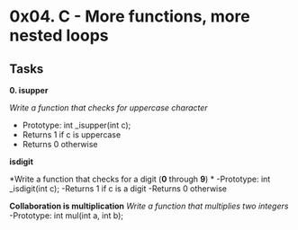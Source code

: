 # 0x04. C - More functions, more nested loops

## Tasks

**0. isupper**

*Write a function that checks for uppercase character*
- Prototype: int _isupper(int c);
- Returns 1 if c is uppercase
- Returns 0 otherwise

**isdigit**

*Write a function that checks for a digit (**0** through **9**) *
-Prototype: int _isdigit(int c);
-Returns 1 if c is a digit
-Returns 0 otherwise

**Collaboration is multiplication**
*Write a function that multiplies two integers*
-Prototype: int mul(int a, int b);

